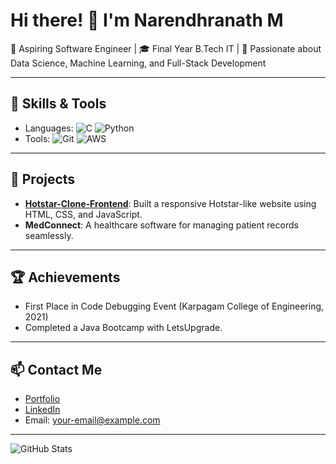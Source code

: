 # Hi there! 👋 I'm Narendhranath M

🚀 Aspiring Software Engineer | 🎓 Final Year B.Tech IT | 🌱 Passionate about Data Science, Machine Learning, and Full-Stack Development

---

## 🔧 Skills & Tools
- Languages: ![C](https://img.shields.io/badge/-C-A8B9CC?style=flat-square&logo=c) ![Python](https://img.shields.io/badge/-Python-3776AB?style=flat-square&logo=python)
- Tools: ![Git](https://img.shields.io/badge/-Git-F05032?style=flat-square&logo=git) ![AWS](https://img.shields.io/badge/-AWS-232F3E?style=flat-square&logo=amazon-aws)

---

## 🌟 Projects
- **[Hotstar-Clone-Frontend](https://github.com/your-repo-link)**: Built a responsive Hotstar-like website using HTML, CSS, and JavaScript.
- **MedConnect**: A healthcare software for managing patient records seamlessly.

---

## 🏆 Achievements
- First Place in Code Debugging Event (Karpagam College of Engineering, 2021)
- Completed a Java Bootcamp with LetsUpgrade.

---

## 📫 Contact Me
- [Portfolio](https://naren-portfolio-kappa.vercel.app/)
- [LinkedIn](https://www.linkedin.com/in/your-profile)
- Email: your-email@example.com

---

![GitHub Stats](https://github-readme-stats.vercel.app/api?username=Narendhranath&show_icons=true&theme=radical)
